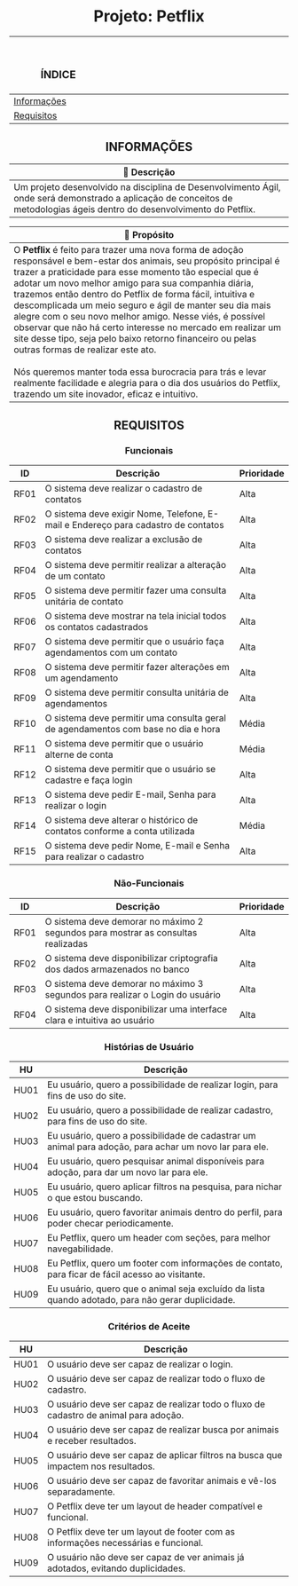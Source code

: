 <h1 align="center"> Projeto: Petflix </h1>

<div align="center">
 
|<h3>ﾠﾠ                                   ÍNDICE                                   </h3>|
|-|
| [Informações](#informações)<br> |
| [Requisitos](#requisitos)<br> |

</div>

## <div align="center">INFORMAÇÕES</div>
|📄 **Descrição**|
|-|
 |Um projeto desenvolvido na disciplina de Desenvolvimento Ágil, onde será demonstrado a aplicação de conceitos de metodologias ágeis dentro do desenvolvimento do Petflix.|

|📌 **Propósito**|
|-|
|O **Petflix** é feito para trazer uma nova forma de adoção responsável e bem-estar dos animais, seu propósito principal é trazer a praticidade para esse momento tão especial que é adotar um novo melhor amigo para sua companhia diária, trazemos então dentro do Petflix de forma fácil, intuitiva e descomplicada um meio seguro e ágil de manter seu dia mais alegre com o seu novo melhor amigo. Nesse viés, é possível observar que não há certo interesse no mercado em realizar um site desse tipo, seja pelo baixo retorno financeiro ou pelas outras formas de realizar este ato.<br><br> Nós queremos manter toda essa burocracia para trás e levar realmente facilidade e alegria para o dia dos usuários do Petflix, trazendo um site inovador, eficaz e intuitivo.| 

## <div align="center">REQUISITOS</div>

<div align="center">
 
### Funcionais
 
|ID|Descrição|Prioridade|
|-|-|-|
|RF01|O sistema deve realizar o cadastro de contatos|Alta|
|RF02|O sistema deve exigir Nome, Telefone, E-mail e Endereço para cadastro de contatos|Alta|
|RF03|O sistema deve realizar a exclusão de contatos|Alta|
|RF04|O sistema deve permitir realizar a alteração de um contato|Alta|
|RF05|O sistema deve permitir fazer uma consulta unitária de contato|Alta|
|RF06|O sistema deve mostrar na tela inicial todos os contatos cadastrados|Alta|
|RF07|O sistema deve permitir que o usuário faça agendamentos com um contato|Alta|
|RF08|O sistema deve permitir fazer alterações em um agendamento|Alta|
|RF09|O sistema deve permitir consulta unitária de agendamentos|Alta|
|RF10|O sistema deve permitir uma consulta geral de agendamentos com base no dia e hora|Média|
|RF11|O sistema deve permitir que o usuário alterne de conta|Média|
|RF12|O sistema deve permitir que o usuário se cadastre e faça login|Alta|
|RF13|O sistema deve pedir E-mail, Senha para realizar o login|Alta|
|RF14|O sistema deve alterar o histórico de contatos conforme a conta utilizada|Média|
|RF15|O sistema deve pedir Nome, E-mail e Senha para realizar o cadastro|Alta|
</div>

<div align="center">
 
### Não-Funcionais

|ID|Descrição|Prioridade|
|-|-|-|
|RF01|O sistema deve demorar no máximo 2 segundos para mostrar as consultas realizadas|Alta|
|RF02|O sistema deve disponibilizar criptografia dos dados armazenados no banco|Alta|
|RF03|O sistema deve demorar no máximo 3 segundos para realizar o Login do usuário|Alta|
|RF04|O sistema deve disponibilizar uma interface clara e intuitiva ao usuário|Alta|
</div>

<div align="center">
 
### Histórias de Usuário

|HU|Descrição|
|-|-|
|HU01|Eu usuário, quero a possibilidade de realizar login, para fins de uso do site.
|HU02|Eu usuário, quero a possibilidade de realizar cadastro, para fins de uso do site.
|HU03|Eu usuário, quero a possibilidade de cadastrar um animal para adoção, para achar um novo lar para ele.
|HU04|Eu usuário, quero pesquisar animal disponíveis para adoção, para dar um novo lar para ele.
|HU05|Eu usuário, quero aplicar filtros na pesquisa, para nichar o que estou buscando.
|HU06|Eu usuário, quero favoritar animais dentro do perfil, para poder checar periodicamente.
|HU07|Eu Petflix, quero um header com seções, para melhor navegabilidade.
|HU08|Eu Petflix, quero um footer com informações de contato, para ficar de fácil acesso ao visitante.
|HU09|Eu usuário, quero que o animal seja excluído da lista quando adotado, para não gerar duplicidade.
</div>

<div align="center">
 
### Critérios de Aceite

|HU|Descrição|
|-|-|
|HU01|O usuário deve ser capaz de realizar o login.
|HU02|O usuário deve ser capaz de realizar todo o fluxo de cadastro.
|HU03|O usuário deve ser capaz de realizar todo o fluxo de cadastro de animal para adoção.
|HU04|O usuário deve ser capaz de realizar busca por animais e receber resultados.
|HU05|O usuário deve ser capaz de aplicar filtros na busca que impactem nos resultados.
|HU06|O usuário deve ser capaz de favoritar animais e vê-los separadamente.
|HU07|O Petflix deve ter um layout de header compatível e funcional.
|HU08|O Petflix deve ter um layout de footer com as informações necessárias e funcional.
|HU09|O usuário não deve ser capaz de ver animais já adotados, evitando duplicidades.
</div>
